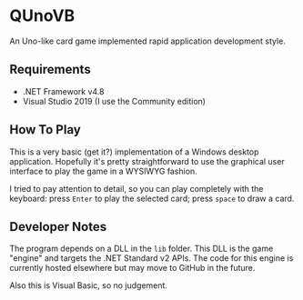 # QUnoVB

An Uno-like card game implemented rapid application development style.

## Requirements

* .NET Framework v4.8
* Visual Studio 2019 (I use the Community edition)

## How To Play

This is a very basic (get it?) implementation of a Windows desktop 
application. Hopefully it's pretty straightforward to use the 
graphical user interface to play the game in a WYSIWYG fashion.

I tried to pay attention to detail, so you can play completely with 
the keyboard: press `Enter` to play the selected card; press `space` 
to draw a card.

## Developer Notes

The program depends on a DLL in the `lib` folder. This DLL is the game "engine" 
and targets the .NET Standard v2 APIs. The code for this engine is currently 
hosted elsewhere but may move to GitHub in the future.

Also this is Visual Basic, so no judgement.
